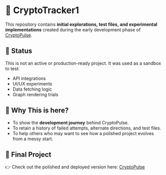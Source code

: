# 🧪 CryptoTracker1

This repository contains **initial explorations, test files, and experimental implementations** created during the early development phase of [CryptoPulse](https://github.com/archangel2006/CryptoPulse).

## 🚧 Status
This is not an active or production-ready project. It was used as a sandbox to test:
- API integrations
- UI/UX experiments
- Data fetching logic
- Graph rendering trials

## 📁 Why This is here?
- To show the **development journey** behind CryptoPulse.
- To retain a history of failed attempts, alternate directions, and test files.
- To help others who may want to see how a polished project evolves from a messy start.


## 🔗 Final Project
👉 Check out the polished and deployed version here: [CryptoPulse](https://github.com/archangel2006/CryptoPulse)

